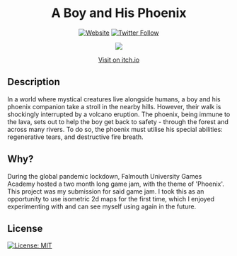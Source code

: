 <h1 align="center">A Boy and His Phoenix</h1>

<p align="center">
  <a href="https://dayluke.github.io/" target="_blank"><img alt="Website" src="https://img.shields.io/badge/-website-informational"></a>
  <a href="https://twitter.com/dayluke01" target="_blank"><img alt="Twitter Follow" src="https://img.shields.io/twitter/follow/dayluke01?label=Follow"></a>
</p>

<p align="center">
  <img src="https://img.itch.zone/aW1nLzM3MTQxNzIucG5n/original/AZ2tTK.png">
</p>

<p align="center"><a href="https://dayluke.itch.io/a-boy-and-his-phoenix">Visit on itch.io</a></p>


## Description
In a world where mystical creatures live alongside humans, a boy and his phoenix companion take a stroll in the nearby hills. However, their walk is shockingly interrupted by a volcano eruption. The phoenix, being immune to the lava, sets out to help the boy get back to safety - through the forest and across many rivers. To do so, the phoenix must utilise his special abilities: regenerative tears, and destructive fire breath.

## Why?
During the global pandemic lockdown, Falmouth University Games Academy hosted a two month long game jam, with the theme of 'Phoenix'. This project was my submission for said game jam. I took this as an opportunity to use isometric 2d maps for the first time, which I enjoyed experimenting with and can see myself using again in the future.

## License
[![License: MIT](https://img.shields.io/badge/License-MIT-yellow.svg)](https://opensource.org/licenses/MIT)
